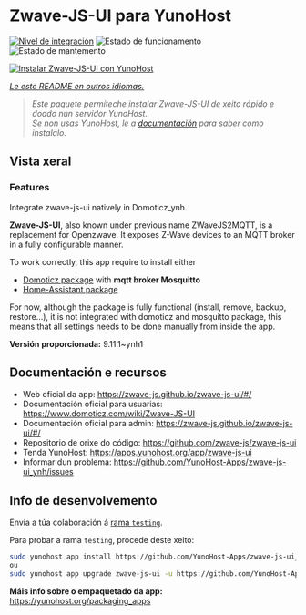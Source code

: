 <!--
NOTA: Este README foi creado automáticamente por <https://github.com/YunoHost/apps/tree/master/tools/readme_generator>
NON debe editarse manualmente.
-->

# Zwave-JS-UI para YunoHost

[![Nivel de integración](https://dash.yunohost.org/integration/zwave-js-ui.svg)](https://dash.yunohost.org/appci/app/zwave-js-ui) ![Estado de funcionamento](https://ci-apps.yunohost.org/ci/badges/zwave-js-ui.status.svg) ![Estado de mantemento](https://ci-apps.yunohost.org/ci/badges/zwave-js-ui.maintain.svg)

[![Instalar Zwave-JS-UI con YunoHost](https://install-app.yunohost.org/install-with-yunohost.svg)](https://install-app.yunohost.org/?app=zwave-js-ui)

*[Le este README en outros idiomas.](./ALL_README.md)*

> *Este paquete permíteche instalar Zwave-JS-UI de xeito rápido e doado nun servidor YunoHost.*  
> *Se non usas YunoHost, le a [documentación](https://yunohost.org/install) para saber como instalalo.*

## Vista xeral


### Features

Integrate zwave-js-ui natively in Domoticz_ynh.

**Zwave-JS-UI**, also known under previous name ZWaveJS2MQTT, is a replacement for Openzwave. It exposes Z-Wave devices to an MQTT broker in a fully configurable manner.

To work correctly, this app require to install either
- [Domoticz package](https://github.com/YunoHost-Apps/domoticz_ynh) with **mqtt broker Mosquitto**
- [Home-Assistant package](https://github.com/YunoHost-Apps/homeassistant_ynh)


For now, although the package is fully functional (install, remove, backup, restore...), it is not integrated with domoticz and mosquitto package, this means that all settings needs to be done manually from inside the app.



**Versión proporcionada:** 9.11.1~ynh1
## Documentación e recursos

- Web oficial da app: <https://zwave-js.github.io/zwave-js-ui/#/>
- Documentación oficial para usuarias: <https://www.domoticz.com/wiki/Zwave-JS-UI>
- Documentación oficial para admin: <https://zwave-js.github.io/zwave-js-ui/#/>
- Repositorio de orixe do código: <https://github.com/zwave-js/zwave-js-ui>
- Tenda YunoHost: <https://apps.yunohost.org/app/zwave-js-ui>
- Informar dun problema: <https://github.com/YunoHost-Apps/zwave-js-ui_ynh/issues>

## Info de desenvolvemento

Envía a túa colaboración á [rama `testing`](https://github.com/YunoHost-Apps/zwave-js-ui_ynh/tree/testing).

Para probar a rama `testing`, procede deste xeito:

```bash
sudo yunohost app install https://github.com/YunoHost-Apps/zwave-js-ui_ynh/tree/testing --debug
ou
sudo yunohost app upgrade zwave-js-ui -u https://github.com/YunoHost-Apps/zwave-js-ui_ynh/tree/testing --debug
```

**Máis info sobre o empaquetado da app:** <https://yunohost.org/packaging_apps>

